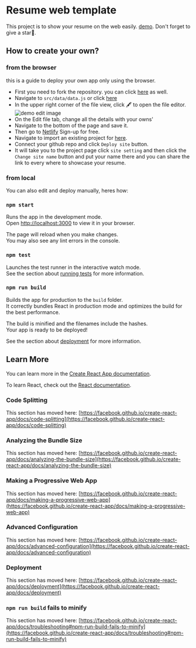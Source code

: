 # Resume web template

This project is to show your resume on the web easily. [demo](https://resume.ahjim.com). Don't forget to give a star🙂.

## How to create your own?

### from the browser

this is a guide to deploy your own app only using the browser.

- First you need to fork the repository. you can click [here](https://github.com/Akhlak-Hossain-Jim/react-resume/fork) as well.
- Navigate to `src/data/data.js` or click [here](/src/data/data.js)
- In the upper right corner of the file view, click 🖋️ to open the file editor. ![demo edit image](https://docs.github.com/assets/cb-64898/images/help/repository/edit-file-edit-button.png)
- On the Edit file tab, change all the details with your owns'
- Navigate to the bottom of the page and save it.
- Then go to [Netlify](https://app.netlify.com) Sign-up for free.
- Navigate to import an existing project for [here](https://app.netlify.com/start).
- Connect your github repo and click `Deploy site` button.
- It will take you to the project page click `site setting` and then click the `Change site name` button and put your name there and you can share the link to every where to showcase your resume.

### from local

You can also edit and deploy manually, heres how:

### `npm start`

Runs the app in the development mode.\
Open [http://localhost:3000](http://localhost:3000) to view it in your browser.

The page will reload when you make changes.\
You may also see any lint errors in the console.

### `npm test`

Launches the test runner in the interactive watch mode.\
See the section about [running tests](https://facebook.github.io/create-react-app/docs/running-tests) for more information.

### `npm run build`

Builds the app for production to the `build` folder.\
It correctly bundles React in production mode and optimizes the build for the best performance.

The build is minified and the filenames include the hashes.\
Your app is ready to be deployed!

See the section about [deployment](https://facebook.github.io/create-react-app/docs/deployment) for more information.

## Learn More

You can learn more in the [Create React App documentation](https://facebook.github.io/create-react-app/docs/getting-started).

To learn React, check out the [React documentation](https://reactjs.org/).

### Code Splitting

This section has moved here: [https://facebook.github.io/create-react-app/docs/code-splitting](https://facebook.github.io/create-react-app/docs/code-splitting)

### Analyzing the Bundle Size

This section has moved here: [https://facebook.github.io/create-react-app/docs/analyzing-the-bundle-size](https://facebook.github.io/create-react-app/docs/analyzing-the-bundle-size)

### Making a Progressive Web App

This section has moved here: [https://facebook.github.io/create-react-app/docs/making-a-progressive-web-app](https://facebook.github.io/create-react-app/docs/making-a-progressive-web-app)

### Advanced Configuration

This section has moved here: [https://facebook.github.io/create-react-app/docs/advanced-configuration](https://facebook.github.io/create-react-app/docs/advanced-configuration)

### Deployment

This section has moved here: [https://facebook.github.io/create-react-app/docs/deployment](https://facebook.github.io/create-react-app/docs/deployment)

### `npm run build` fails to minify

This section has moved here: [https://facebook.github.io/create-react-app/docs/troubleshooting#npm-run-build-fails-to-minify](https://facebook.github.io/create-react-app/docs/troubleshooting#npm-run-build-fails-to-minify)
